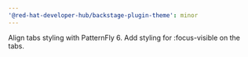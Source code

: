 ```yaml
---
'@red-hat-developer-hub/backstage-plugin-theme': minor
---
```


Align tabs styling with PatternFly 6. Add styling for :focus-visible on the tabs.
